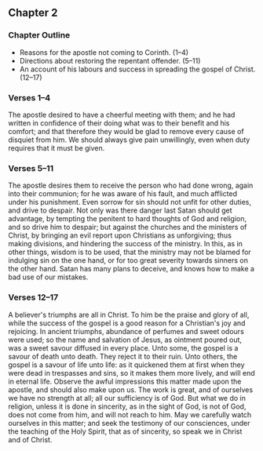 ## Chapter 2

### Chapter Outline

- Reasons for the apostle not coming to Corinth. (1–4)
- Directions about restoring the repentant offender. (5–11)
- An account of his labours and success in spreading the gospel of Christ. (12–17)

### Verses 1–4

The apostle desired to have a cheerful meeting with them; and he had written in confidence of their doing what was to their benefit and his comfort; and that therefore they would be glad to remove every cause of disquiet from him. We should always give pain unwillingly, even when duty requires that it must be given.

### Verses 5–11

The apostle desires them to receive the person who had done wrong, again into their communion; for he was aware of his fault, and much afflicted under his punishment. Even sorrow for sin should not unfit for other duties, and drive to despair. Not only was there danger last Satan should get advantage, by tempting the penitent to hard thoughts of God and religion, and so drive him to despair; but against the churches and the ministers of Christ, by bringing an evil report upon Christians as unforgiving; thus making divisions, and hindering the success of the ministry. In this, as in other things, wisdom is to be used, that the ministry may not be blamed for indulging sin on the one hand, or for too great severity towards sinners on the other hand. Satan has many plans to deceive, and knows how to make a bad use of our mistakes.

### Verses 12–17

A believer's triumphs are all in Christ. To him be the praise and glory of all, while the success of the gospel is a good reason for a Christian's joy and rejoicing. In ancient triumphs, abundance of perfumes and sweet odours were used; so the name and salvation of Jesus, as ointment poured out, was a sweet savour diffused in every place. Unto some, the gospel is a savour of death unto death. They reject it to their ruin. Unto others, the gospel is a savour of life unto life: as it quickened them at first when they were dead in trespasses and sins, so it makes them more lively, and will end in eternal life. Observe the awful impressions this matter made upon the apostle, and should also make upon us. The work is great, and of ourselves we have no strength at all; all our sufficiency is of God. But what we do in religion, unless it is done in sincerity, as in the sight of God, is not of God, does not come from him, and will not reach to him. May we carefully watch ourselves in this matter; and seek the testimony of our consciences, under the teaching of the Holy Spirit, that as of sincerity, so speak we in Christ and of Christ.

